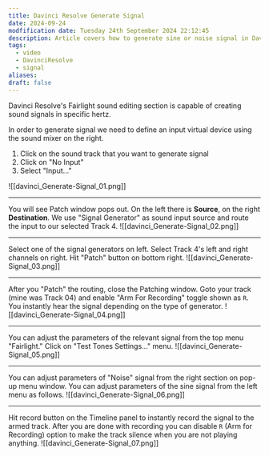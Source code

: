 ```yaml
---
title: Davinci Resolve Generate Signal
date: 2024-09-24
modfification date: Tuesday 24th September 2024 22:12:45
description: Article covers how to generate sine or noise signal in Davinci Resolve Fairlight
tags:
  - video
  - DavinciResolve
  - signal
aliases: 
draft: false
---
```

Davinci Resolve's Fairlight sound editing section is capable of creating sound signals in specific hertz. 

In order to generate signal we need to define an input virtual device using the sound mixer on the right.
1. Click on the sound track that you want to generate signal
2. Click on "No Input"
3. Select "Input..."

![[davinci_Generate-Signal_01.png]]

---

You will see Patch window pops out. On the left there is **Source**, on the right **Destination**. We use "Signal Generator" as sound input source and route the input to our selected Track 4.
![[davinci_Generate-Signal_02.png]]

---

Select one of the signal generators on left. 
Select Track 4's left and right channels on right.
Hit "Patch" button on bottom right.
![[davinci_Generate-Signal_03.png]]

---

After you "Patch" the routing, close the Patching window. Goto your track (mine was Track 04) and enable "Arm For Recording" toggle shown as `R`. You instantly hear the signal depending on the type of generator. 
![[davinci_Generate-Signal_04.png]]

---

You can adjust the parameters of the relevant signal from the top menu "Fairlight." Click on "Test Tones Settings..." menu.
![[davinci_Generate-Signal_05.png]]

---

You can adjust parameters of "Noise" signal from the right section on pop-up menu window. You can adjust parameters of the sine signal from the left menu as follows.
![[davinci_Generate-Signal_06.png]]

----

Hit record button on the Timeline panel to instantly record the signal to the armed track. After you are done with recording you can disable `R`  (Arm for Recording) option to make the track silence when you are not playing anything.
![[davinci_Generate-Signal_07.png]]
